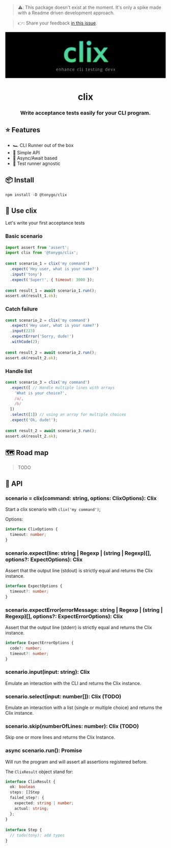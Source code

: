 > ⚠️: This package doesn't exist at the moment. It's only a spike made with a Readme driven development approach.

> 👉: Share your feedback [in this issue](https://github.com/tony-go/clix/issues/1).

<p align="center"><img src="./logo.png" alt="clix logo"/></p>
<h1 align="center">clix</h1>
<h3 align="center">Write acceptance tests easily for your CLI program.</h3>

## ⭐️ Features

- 🏎 CLI Runner out of the box
- 🌈 Simple API 
- 🔄 Async/Await based
- 🌝 Test runner agnostic

## 📦 Install

```
npm install -D @tonygo/clix
```

## 🧰 Use clix

Let's write your first acceptance tests

### Basic scenario
```js
import assert from 'assert';
import clix from '@tonygo/clix';

const scenario_1 = clix('my command')
  .expect('Hey user, what is your name?')
  .input('tony')
  .expect('Super!', { timeout: 3000 });

const result_1 = await scenario_1.run();
assert.ok(result_1.ok);
```

### Catch failure
```js
const scenario_2 = clix('my command')
  .expect('Hey user, what is your name?')
  .input(223)
  .expectError('Sorry, dude!')
  .withCode(2);

const result_2 = await scenario_2.run();
assert.ok(result_2.ok);
```

### Handle list
```js
const scenario_3 = clix('my command')
  .expect([ // Handle multiple lines with arrays
    'What is your choice?',
    /a/,
    /b/
  ])
  .select([1]) // using an array for multiple choices
  .expect('Ok, dude!');

const result_2 = await scenario_3.run();
assert.ok(result_2.ok);
```

## 🗺 Road map

> TODO

## 📖 API

### **scenario = clix(command: string, options: ClixOptions): Clix**

Start a clix scenario with `clix('my command')`;

Options:
```ts
interface ClixOptions {
  timeout: number;
}
```

### **scenario.expect(line: string | Regexp | (string | Regexp)[], options?: ExpectOptions): Clix**

Assert that the output line (stdout) is strictly equal and returns the Clix instance.

```ts
interface ExpectOptions {
  timeout?: number;
}
```

### **scenario.expectError(errorMessage: string | Regexp | (string | Regexp)[], options?: ExpectErrorOptions): Clix**

Assert that the output line (stderr) is strictly equal and returns the Clix instance.

```ts
interface ExpectErrorOptions {
  code?: number;
  timeout?: number;
}
```

### **scenario.input(input: string): Clix**

Emulate an interaction with the CLI and returns the Clix instance.

### **scenario.select(input: number[]): Clix** (TODO)

Emulate an interaction with a list (single or multiple choice) and returns the Clix instance.

### **scenario.skip(numberOfLines: number): Clix** (TODO)

Skip one or more lines and returns the Clix Instance.

### **async scenario.run(): Promise<ClixResult>**

Will run the program and will assert all assertions registered before.

The `ClixResult` object stand for:

```ts
interface ClixResult {
  ok: boolean
  steps: []Step
  failed_step?: {
    expected: string | number;
    actual: string;
  };
}

interface Step {
  // todo(tony): add types
}
```


